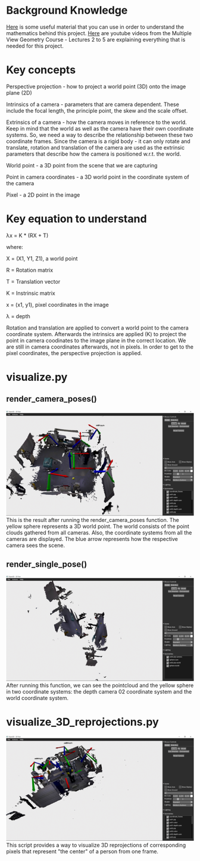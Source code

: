 # Background Knowledge

[Here](https://drive.google.com/drive/folders/1zOnaYQDOdhqWjW9ccykS4i8NwtDBUlTk?usp=sharing) is some useful material that you can use in order to understand the mathematics behind this project.
[Here](https://www.youtube.com/watch?v=RDkwklFGMfo&list=PLTBdjV_4f-EJn6udZ34tht9EVIW7lbeo4&ab_channel=cvprtum) are youtube videos from the Multiple View Geometry Course - Lectures 2 to 5 are explaining everything that is needed for this project.  

# Key concepts

Perspective projection - how to project a world point (3D) onto the image plane (2D)

Intrinsics of a camera - parameters that are camera dependent. These include the focal length, the principle point, the skew and the scale offset. 

Extrinsics of a camera - how the camera moves in reference to the world. Keep in mind that the world as well as the camera have their own coordinate systems. So, we need a way to describe the relationship between these two coordinate frames. Since the camera is a rigid body - it can only rotate and translate, rotation and translation of the camera are used as the extrinsic parameters that describe how the camera is positioned w.r.t. the world.

World point - a 3D point from the scene that we are capturing 

Point in camera coordinates - a 3D world point in the coordinate system of the camera

Pixel - a 2D point in the image 

# Key equation to understand
λx = K * (RX + T)

where:

X = (X1, Y1, Z1), a world point 

R = Rotation matrix

T = Translation vector

K = Instrinsic matrix

x = (x1, y1), pixel coordinates in the image

λ = depth 

Rotation and translation are applied to convert a world point to the camera coordinate system. Afterwards the intrinsics are applied (K) to project the point in camera coodinates to the image plane in the correct location. We are still in camera coordinates afterwards, not in pixels. In order to get to the pixel coordinates, the perspective projection is applied.

# visualize.py

## render_camera_poses()
![render_poses](assets/render_camera_poses.png)
This is the result after running the render_camera_poses function. The yellow sphere represents a 3D world point. The world consists of the point clouds gathered from all cameras. Also, the coordinate systems from all the cameras are displayed. The blue arrow represents how the respective camera sees the scene.

## render_single_pose()
![render_single_pose](assets/render_single_pose.png)
After running this function, we can see the pointcloud and the yellow sphere in two coordinate systems: the depth camera 02 coordinate system and the world coordinate system.

# visualize_3D_reprojections.py
![vis_3d_reprojection](assets/visualize_3d_reprojections.png)
This script provides a way to visualize 3D reprojections of corresponding pixels that represent "the center" of a person from one frame.  


